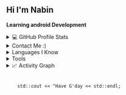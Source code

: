 ## Hi I'm Nabin 

**Learning android Development**

 <details>
  <summary>💻 GitHub Profile Stats</summary>
   <div> <h2 align="center"> 📊 Github stats </h2> <br/>
    <p align="center"> <a href="https://github.com/nabin0/"> <img src="https://github-readme-stats.vercel.app/api/top-langs/?username=nabin0&langs_count=6&theme=gruvbox&layout=compact&hide_border=true" /></a></p>
    <p align="center">
          <a href="https://github.com/nabin0/">
          <img width="49.5%" src="https://github-readme-stats.vercel.app/api?username=nabin0&show_icons=true&theme=gruvbox&hide_border=true" />
          <img width="49.5%" src="https://github-readme-streak-stats.herokuapp.com/?user=nabin0&theme=gruvbox&hide_border=true" /></a>
    </p> <br> </div>
    <br><br>
</details>

<details>
<summary>Contact Me :)</summary>
<div>
  <samp>
      <br/>
      <a href="![linkdin]" target="blank"><img align="center"
         src="https://img.shields.io/badge/linkedin-%231DA1F2.svg?style=for-the-badge&logo=linkedin&logoColor=white"
         alt="linkdin" height="30"/></a>
      <a href="https://www.facebook.com/ned.nabin07" target="blank"><img align="center"
         src="https://img.shields.io/badge/facebook-4267B2.svg?style=for-the-badge&logo=facebook&logoColor=white"
         alt="facebook" height="30"/></a>
      <a href="https://mailto:nabinbhatt62@gmail.com" target="blank"><img align="center"
         src="https://img.shields.io/badge/gmail-EA4335.svg?style=for-the-badge&logo=gmail&logoColor=white"
         alt="gmail" height="30"/></a>
      <a href=" https://www.instagram.com/nabin.ned/" target="blank"><img align="center"
         src="https://img.shields.io/badge/instagram-%23E4405F.svg?style=for-the-badge&logo=Instagram&logoColor=white"
         alt="instagram" height="30"/></a>
      <a href="https://wa.me/" target="blank"><img align="center"
         src="https://img.shields.io/badge/whatsapp-4B7F1.svg?style=for-the-badge&logo=whatsapp&logoColor=white"
         alt="whatsapp" height="30"/></a>
      <a href="https://www.twitter.com/nabin_0007" target="blank"><img align="center"
         src="https://img.shields.io/badge/twitter-1DA1F2.svg?style=for-the-badge&logo=twitter&logoColor=white"
         alt="twitter" height="30"/></a>
      <br>
  </samp>
</div><br><br>
</details>

<details>
    <summary>Languages I Know</summary>
    <br>
    <img style="margin:6px;" align="left" alt="java" width="26px" src="https://raw.githubusercontent.com/github/explore/80688e429a7d4ef2fca1e82350fe8e3517d3494d/topics/java/java.png" /> <img style="margin:6px;" align="left" alt="assembly" width="26px" src="https://raw.githubusercontent.com/github/explore/80688e429a7d4ef2fca1e82350fe8e3517d3494d/topics/cpp/cpp.png" />
    <img style="margin:6px;" align="left" alt="C" width="26px" src="https://raw.githubusercontent.com/github/explore/80688e429a7d4ef2fca1e82350fe8e3517d3494d/topics/c/c.png" /> 
    <img style="margin:6px;" align="left" alt="JavaScript" width="26px" src="https://raw.githubusercontent.com/github/explore/80688e429a7d4ef2fca1e82350fe8e3517d3494d/topics/javascript/javascript.png" /> 
    <img style="margin:6px;" align="left" alt="HTML" width="26px" src="https://raw.githubusercontent.com/github/explore/80688e429a7d4ef2fca1e82350fe8e3517d3494d/topics/html/html.png" />
    <img style="margin:6px;" align="left" alt="CSS" width="26px" src="https://raw.githubusercontent.com/github/explore/80688e429a7d4ef2fca1e82350fe8e3517d3494d/topics/css/css.png" />
    <img style="margin:6px;" align="left" alt="Python" width="26px" src="https://raw.githubusercontent.com/github/explore/80688e429a7d4ef2fca1e82350fe8e3517d3494d/topics/python/python.png" />
    <img style="margin:6px;" align="left" alt="Django" width="26px" src="https://raw.githubusercontent.com/github/explore/80688e429a7d4ef2fca1e82350fe8e3517d3494d/topics/django/django.png" /> <img style="margin:6px;" align="left" alt="Bootstrap" width="26px" src="https://raw.githubusercontent.com/github/explore/80688e429a7d4ef2fca1e82350fe8e3517d3494d/topics/bootstrap/bootstrap.png" />
    <img style="margin:6px;" align="left" alt="PHP" width="26px" src="https://raw.githubusercontent.com/github/explore/80688e429a7d4ef2fca1e82350fe8e3517d3494d/topics/php/php.png" /> </p> <br/> 
    <br><br>
</details>

<details>
    <summary>Tools </summary>
    <img src="https://img.shields.io/badge/-Pycharm-000000?style=flat-square&logo=pycharm&logoColor=white"/> 
    <img src="https://img.shields.io/badge/-sublime%20Text-ff9800?style=flat-square&logo=sublime%20text&logoColor=white"/> 
    <img src="https://img.shields.io/badge/-Visual%20Studio%20Code-23A9F2?style=flat-square&logo=Visual%20Studio%20Code&logoColor=white"/> 
    <img src="https://img.shields.io/badge/-Github-181717?style=flat-square&logo=GitHub&logoColor=white"/> 
    <img src="https://img.shields.io/badge/-Git-F44D27?style=flat-square&logo=Git&logoColor=white"/> 
    <img src="https://img.shields.io/badge/-Sketch-FA6400?style=flat-square&logo=Sketch&logoColor=white"/> 
    <img src="https://img.shields.io/badge/-Vim-019733?style=flat-square&logo=vim&logoColor=white"/> 
    <br><br>
</details>

<details>
  <summary>📈 Activity Graph</summary>
  <br/>
  <h2 align="center"> my current activity </h2>
<a href="https://github.com/nabin0"><img alt="azzar's Activity Graph" src="https://activity-graph.herokuapp.com/graph/?username=nabin0&bg_color=000&color=fff&line=00E676&point=fff&hide_border=true" /></a>
<br><br>
</details>
<br>

```
    std::cout << "Have G'day << std::endl;
```
